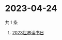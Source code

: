 # 2023-04-24

共 1 条

<!-- BEGIN ZHIHUSEARCH -->
<!-- 最后更新时间 Mon Apr 24 2023 05:10:10 GMT+0800 (China Standard Time) -->
1. [2023世界读书日](https://www.zhihu.com/search?q=2023世界读书日)
<!-- END ZHIHUSEARCH -->
